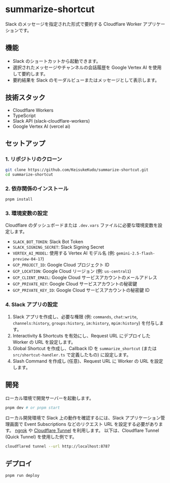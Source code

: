 # summarize-shortcut

Slack のメッセージを指定された形式で要約する Cloudflare Worker
アプリケーションです。

## 機能

- Slack のショートカットから起動できます。
- 選択されたメッセージやチャンネルの会話履歴を Google Vertex AI
  を使用して要約します。
- 要約結果を Slack のモーダルビューまたはメッセージとして表示します。

## 技術スタック

- Cloudflare Workers
- TypeScript
- Slack API (slack-cloudflare-workers)
- Google Vertex AI (vercel ai)

## セットアップ

### 1. リポジトリのクローン

```bash
git clone https://github.com/KeisukeKudo/summarize-shortcut.git
cd summarize-shortcut
```

### 2. 依存関係のインストール

```bash
pnpm install
```

### 3. 環境変数の設定

Cloudflare のダッシュボードまたは `.dev.vars`
ファイルに必要な環境変数を設定します。

- `SLACK_BOT_TOKEN`: Slack Bot Token
- `SLACK_SIGNING_SECRET`: Slack Signing Secret
- `VERTEX_AI_MODEL`: 使用する Vertex AI モデル名 (例:
  `gemini-2.5-flash-preview-04-17`)
- `GCP_PROJECT_ID`: Google Cloud プロジェクト ID
- `GCP_LOCATION`: Google Cloud リージョン (例: `us-central1`)
- `GCP_CLIENT_EMAIL`: Google Cloud サービスアカウントのメールアドレス
- `GCP_PRIVATE_KEY`: Google Cloud サービスアカウントの秘密鍵
- `GCP_PRIVATE_KEY_ID`: Google Cloud サービスアカウントの秘密鍵 ID

### 4. Slack アプリの設定

1. Slack アプリを作成し、必要な権限 (例: `commands`, `chat:write`,
   `channels:history`, `groups:history`, `im:history`, `mpim:history`)
   を付与します。
2. Interactivity & Shortcuts を有効にし、Request URL にデプロイした Worker の
   URL を設定します。
3. Global Shortcut を作成し、Callback ID を `summarize_shortcut` (または
   `src/shortcut-handler.ts` で定義したもの) に設定します。
4. Slash Command を作成し (任意)、Request URL に Worker の URL を設定します。

## 開発

ローカル環境で開発サーバーを起動します。

```bash
pnpm dev # or pnpm start
```

ローカル開発環境で Slack 上の動作を確認するには、Slack アプリケーション管理画面で Event Subscriptions などのリクエスト URL を設定する必要があります。
[ngrok](https://ngrok.com/) や [Cloudflare Tunnel](https://developers.cloudflare.com/cloudflare-one/connections/connect-networks/) を利用します。
以下は、Cloudflare Tunnel (Quick Tunnel) を使用した例です。

```bash
cloudflared tunnel --url http://localhost:8787
```

## デプロイ

```bash
pnpm run deploy
```
